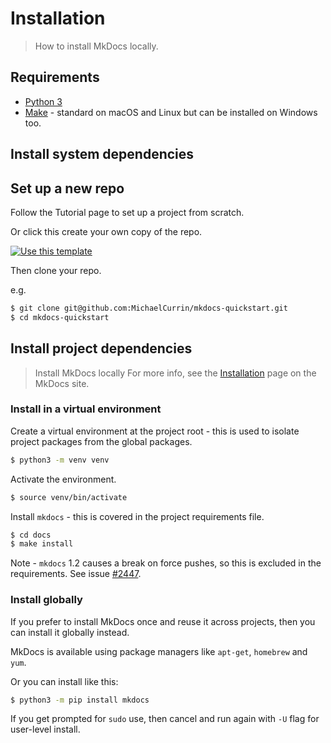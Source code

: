 # Installation
> How to install MkDocs locally.

## Requirements

- [Python 3](https://www.python.org/)
- [Make](https://www.gnu.org/software/make/) - standard on macOS and Linux but can be installed on Windows too.


## Install system dependencies

<script src="https://gist.github.com/MichaelCurrin/57caae30bd7b0991098e9804a9494c23.js"></script>


## Set up a new repo

Follow the Tutorial page to set up a project from scratch.

Or click this create your own copy of the repo.

[![Use this template](https://img.shields.io/badge/Use_this_template-2ea44f?style=for-the-badge&logo=github)](https://github.com/MichaelCurrin/mkdocs-quickstart/generate)

Then clone your repo.

e.g.

```sh
$ git clone git@github.com:MichaelCurrin/mkdocs-quickstart.git
$ cd mkdocs-quickstart
```


## Install project dependencies
> Install MkDocs locally
For more info, see the [Installation](https://www.mkdocs.org/#installation) page on the MkDocs site.

### Install in a virtual environment

Create a virtual environment at the project root - this is used to isolate project packages from the global packages.

```sh
$ python3 -m venv venv
```

Activate the environment.

```sh
$ source venv/bin/activate
```

Install `mkdocs` - this is covered in the project requirements file.

```sh
$ cd docs
$ make install
```

Note - `mkdocs` 1.2 causes a break on force pushes, so this is excluded in the requirements. See issue [#2447](https://github.com/mkdocs/mkdocs/issues/2447).

### Install globally

If you prefer to install MkDocs once and reuse it across projects, then you can install it globally instead.

MkDocs is available using package managers like `apt-get`, `homebrew` and `yum`.

Or you can install like this:

```sh
$ python3 -m pip install mkdocs
```

If you get prompted for `sudo` use, then cancel and run again with `-U` flag for user-level install.